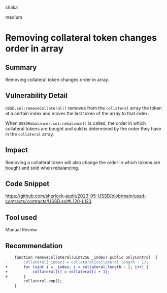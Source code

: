 shaka

medium

# Removing collateral token changes order in array

## Summary

Removing collateral token changes order in array.

## Vulnerability Detail

`USSD.sol:removeCollateral()` removes from the `collateral` array the token at a certain index and moves the last token of the array to that index.

When `USSDRebalancer.sol:rebalance()` is called, the order in which collateral tokens are bought and sold is determined by the order they have in the `collateral` array.

## Impact

Removing a collateral token will also change the order in which tokens are bought and sold when rebalancing.

## Code Snippet

https://github.com/sherlock-audit/2023-05-USSD/blob/main/ussd-contracts/contracts/USSD.sol#L120-L123

## Tool used

Manual Review

## Recommendation

```diff
    function removeCollateral(uint256 _index) public onlyControl  {
-       collateral[_index] = collateral[collateral.length - 1]; 
+       for (uint i = _index; i < collateral.length - 1; i++) {
+           collateral[i] = collateral[i + 1];
+       }
        collateral.pop();
    }
```